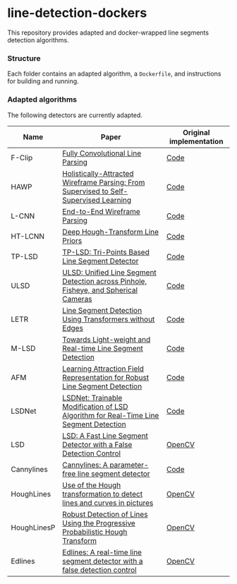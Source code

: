 # line-detection-dockers

This repository provides adapted and docker-wrapped line segments detection algorithms.
### Structure
Each folder contains an adapted algorithm, a `Dockerfile`, and instructions for building and running.

### Adapted algorithms
The following detectors are currently adapted.


| Name        | Paper | Original implementation                                                                      |
|-------------| --- |----------------------------------------------------------------------------------------------|
| F-Clip      | [Fully Convolutional Line Parsing](https://arxiv.org/abs/2104.11207v2) | [Code](https://github.com/Delay-Xili/F-Clip)                                                 |
| HAWP        | [Holistically-Attracted Wireframe Parsing: From Supervised to Self-Supervised Learning](https://arxiv.org/abs/2210.12971) | [Code](https://github.com/cherubicXN/hawp)                                                   |
| L-CNN       | [End-to-End Wireframe Parsing](https://arxiv.org/abs/1905.03246) | [Code](https://github.com/zhou13/lcnn)                                                       |
| HT-LCNN     | [Deep Hough-Transform Line Priors](https://arxiv.org/abs/2007.09493) | [Code](https://github.com/yanconglin/Deep-Hough-Transform-Line-Priors)                       |
| TP-LSD      | [TP-LSD: Tri-Points Based Line Segment Detector](https://arxiv.org/abs/2009.05505) | [Code](https://github.com/Siyuada7/TP-LSD)                                                   |
| ULSD        | [ULSD: Unified Line Segment Detection across Pinhole, Fisheye, and Spherical Cameras](https://arxiv.org/abs/2011.03174) | [Code](https://github.com/lh9171338/Unified-Line-Segment-Detection)                          |
| LETR        | [Line Segment Detection Using Transformers without Edges](https://arxiv.org/abs/2101.01909) | [Code](https://github.com/mlpc-ucsd/LETR)                                                    |
| M-LSD       | [Towards Light-weight and Real-time Line Segment Detection](https://arxiv.org/abs/2106.00186) | [Code](https://github.com/navervision/mlsd)                                                  |
| AFM         | [Learning Attraction Field Representation for Robust Line Segment Detection](https://arxiv.org/abs/1812.02122) | [Code](https://github.com/cherubicXN/afm_cvpr2019)                                           |
| LSDNet      | [LSDNet: Trainable Modification of LSD Algorithm for Real-Time Line Segment Detection](https://arxiv.org/abs/2209.04642) | [Code](https://github.com/iitpvisionlab/LSDNet)                                              |
| LSD         | [LSD: A Fast Line Segment Detector with a False Detection Control](https://ieeexplore.ieee.org/abstract/document/4731268) | [OpenCV](https://docs.opencv.org/3.4/d1/dbd/classcv_1_1line__descriptor_1_1LSDDetector.html) |
| Cannylines  | [Cannylines: A parameter-free line segment detector](https://xiaohulugo.github.io/papers/CannyLine_Line_Detection_ICIP2015.pdf) | [Code](https://github.com/ludlows/CannyLine)                                                 |
| HoughLines  | [Use of the Hough transformation to detect lines and curves in pictures](https://dl.acm.org/doi/pdf/10.1145/361237.361242) | [OpenCV](https://docs.opencv.org/3.4/dd/d1a/group__imgproc__feature.html#ga46b4e588934f6c8dfd509cc6e0e4545a)                                               |
| HoughLinesP | [Robust Detection of Lines Using the Progressive Probabilistic Hough Transform](https://www.sciencedirect.com/science/article/abs/pii/S1077314299908317) | [OpenCV](https://docs.opencv.org/3.4/dd/d1a/group__imgproc__feature.html#ga8618180a5948286384e3b7ca02f6feeb)                                               |
| Edlines | [Edlines: A real-time line segment detector with a false detection control](https://www.researchgate.net/profile/Cihan-Topal/publication/220644982_EDLines_A_real-time_line_segment_detector_with_a_false_detection_control/links/61069f68169a1a0103cd2a9a/EDLines-A-real-time-line-segment-detector-with-a-false-detection-control.pdf7) | [OpenCV](https://docs.opencv.org/3.4/d4/d8b/group__ximgproc__edge__drawing.html)                                               |